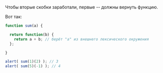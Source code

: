 Чтобы вторые скобки заработали, первые -- должны вернуть функцию.

Вот так:

```js run
function sum(a) {

  return function(b) {
    return a + b; // берёт "a" из внешнего лексического окружения
  };

}

alert( sum(1)(2) ); // 3
alert( sum(5)(-1) ); // 4
```

